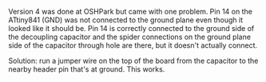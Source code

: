 Version 4 was done at OSHPark but came with one problem. Pin 14 on the
ATtiny841 (GND) was not connected to the ground plane even though it
looked like it should be. Pin 14 is correctly connected to the ground
side of the decoupling capacitor and the spider connections on the ground
plane side of the capacitor through hole are there, but it doesn't actually
connect.

Solution: run a jumper wire on the top of the board from the capacitor to
the nearby header pin that's at ground. This works.
